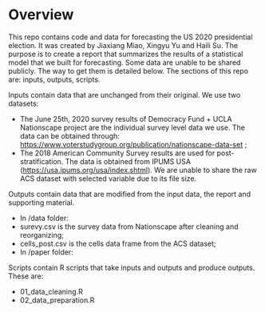 # Overview

This repo contains code and data for forecasting the US 2020 presidential election. It was created by Jiaxiang Miao, Xingyu Yu and Haili Su. The purpose is to create a report that summarizes the results of a statistical model that we built for forecasting. Some data are unable to be shared publicly. The way to get them is detailed below. The sections of this repo are: inputs, outputs, scripts.

Inputs contain data that are unchanged from their original. We use two datasets: 

- The June 25th, 2020 survey results of Democracy Fund + UCLA Nationscape project are the individual survey level data we use. The data can be obtained through: https://www.voterstudygroup.org/publication/nationscape-data-set ;
- The 2018 American Community Survey results are used for post-stratification. The data is obtained from IPUMS USA (https://usa.ipums.org/usa/index.shtml). We are unable to share the raw ACS dataset with selected variable due to its file size. 

Outputs contain data that are modified from the input data, the report and supporting material.

- In /data folder:
- surevy.csv is the survey data from Nationscape after cleaning and reorganizing;
- cells_post.csv is the cells data frame from the ACS dataset;
- In /paper folder:

Scripts contain R scripts that take inputs and outputs and produce outputs. These are:

- 01_data_cleaning.R
- 02_data_preparation.R





